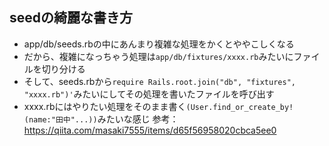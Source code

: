 ## seedの綺麗な書き方
- app/db/seeds.rbの中にあんまり複雑な処理をかくとややこしくなる
- だから、複雑になっちゃう処理は`app/db/fixtures/xxxx.rb`みたいにファイルを切り分ける
- そして、seeds.rbから`require Rails.root.join("db", "fixtures", "xxxx.rb")'`みたいにしてその処理を書いたファイルを呼び出す
- xxxx.rbにはやりたい処理をそのまま書く`(User.find_or_create_by!(name:"田中"...))`みたいな感じ
参考：https://qiita.com/masaki7555/items/d65f56958020cbca5ee0

